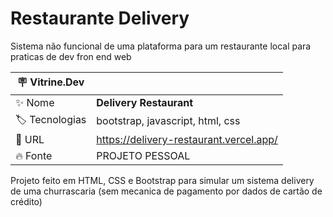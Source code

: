 # Restaurante Delivery

Sistema não funcional de uma plataforma para um restaurante local para praticas de dev fron end web

| :placard: Vitrine.Dev |     |
| -------------  | --- |
| :sparkles: Nome        | **Delivery Restaurant**
| :label: Tecnologias | bootstrap, javascript, html, css
| :rocket: URL         | https://delivery-restaurant.vercel.app/
| :fire: Fonte     | PROJETO PESSOAL

Projeto feito em HTML, CSS e Bootstrap para simular um sistema delivery de uma churrascaria (sem mecanica de pagamento por dados de cartão de crédito)

